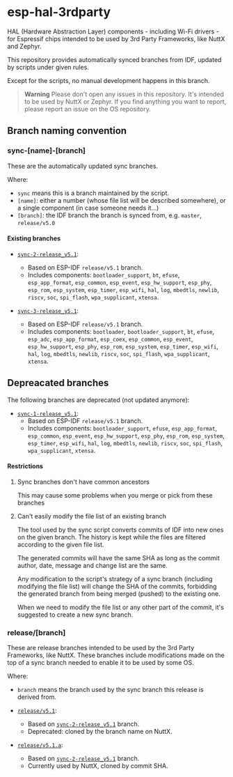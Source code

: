# esp-hal-3rdparty

HAL (Hardware Abstraction Layer) components - including Wi-Fi drivers - for Espressif chips intended to be used by 3rd Party Frameworks, like NuttX and Zephyr.

This repository provides automatically synced branches from IDF, updated by scripts under given rules.

Except for the scripts, no manual development happens in this branch.

> **Warning**
> Please don't open any issues in this repository. It's intended to be used by NuttX or Zephyr.
> If you find anything you want to report, please report an issue on the OS repository.

## Branch naming convention

### sync-[name]-[branch]

These are the automatically updated sync branches.

Where:

- `sync` means this is a branch maintained by the script.
- `[name]`: either a number (whose file list will be described somewhere), or a single component (in case someone needs it...)
- `[branch]`: the IDF branch the branch is synced from, e.g. `master`, `release/v5.0`

#### Existing branches

- [`sync-2-release_v5.1`](../../tree/sync-2-release_v5.1):
    - Based on ESP-IDF `release/v5.1` branch.
    - Includes components: `bootloader_support`, `bt`, `efuse`, `esp_app_format`, `esp_common`,
    `esp_event`, `esp_hw_support`, `esp_phy`, `esp_rom`, `esp_system`, `esp_timer`, `esp_wifi`,
    `hal`, `log`, `mbedtls`, `newlib`, `riscv`, `soc`, `spi_flash`, `wpa_supplicant`, `xtensa`.

- [`sync-3-release_v5.1`](../../tree/sync-3-release_v5.1):
    - Based on ESP-IDF `release/v5.1` branch.
    - Includes components: `bootloader`, `bootloader_support`, `bt`, `efuse`, `esp_adc`,
    `esp_app_format`, `esp_coex`, `esp_common`, `esp_event`, `esp_hw_support`, `esp_phy`,
    `esp_rom`, `esp_system`, `esp_timer`, `esp_wifi`, `hal`, `log`, `mbedtls`, `newlib`, `riscv`,
    `soc`, `spi_flash`, `wpa_supplicant`, `xtensa`.

## Depreacated branches

The following branches are deprecated (not updated anymore):

- [`sync-1-release_v5.1`](../../tree/sync-1-release_v5.1):
    - Based on ESP-IDF `release/v5.1` branch.
    - Includes components: `bootloader_support`, `efuse`, `esp_app_format`, `esp_common`,
    `esp_event`, `esp_hw_support`, `esp_phy`, `esp_rom`, `esp_system`, `esp_timer`, `esp_wifi`,
    `hal`, `log`, `mbedtls`, `newlib`, `riscv`, `soc`, `spi_flash`, `wpa_supplicant`, `xtensa`.

#### Restrictions

1. Sync branches don't have common ancestors

   This may cause some problems when you merge or pick from these branches

2. Can't easily modify the file list of an existing branch

   The tool used by the sync script converts commits of IDF into new ones on the given branch. The history is kept while the files are filtered according to the given file list.

   The generated commits will have the same SHA as long as the commit author, date, message and change list are the same.

   Any modification to the script's strategy of a sync branch (including modifying the file list) will change the SHA of the commits, forbidding the generated branch from being merged (pushed) to the existing one.

   When we need to modify the file list or any other part of the commit, it's suggested to create a new sync branch.

### release/[branch]

These are release branches intended to be used by the 3rd Party Frameworks, like NuttX. These branches include modifications made on the top of a sync branch needed to enable it to be used by some OS.

Where:
- `branch` means the branch used by the sync branch this release is derived from.

- [`release/v5.1`](../../tree/release/v5.1):
    - Based on [`sync-2-release_v5.1`](../../tree/sync-2-release_v5.1) branch.
    - Deprecated: cloned by the branch name on NuttX.
- [`release/v5.1.a`](../../tree/release/v5.1.a):
    - Based on [`sync-2-release_v5.1`](../../tree/sync-2-release_v5.1) branch.
    - Currently used by NuttX, cloned by commit SHA.
